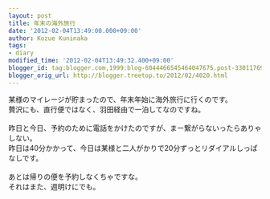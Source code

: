 ```yaml
---
layout: post
title: 年末の海外旅行
date: '2012-02-04T13:49:00.000+09:00'
author: Kozue Kuninaka
tags:
- diary
modified_time: '2012-02-04T13:49:32.400+09:00'
blogger_id: tag:blogger.com,1999:blog-6044466545464047675.post-330117698700323880
blogger_orig_url: http://blogger.treetop.to/2012/02/4020.html
---
```


某様のマイレージが貯まったので、年末年始に海外旅行に行くのです。<br />贅沢にも、直行便ではなく、羽田経由で一泊してなのですね。<br /><br />昨日と今日、予約のために電話をかけたのですが、まー繋がらないったらありゃしない。<br />昨日は40分かかって、今日は某様と二人がかりで20分ずっとリダイアルしっぱなしです。<br /><br />あとは帰りの便を予約しなくちゃですな。<br />それはまた、週明けにでも。